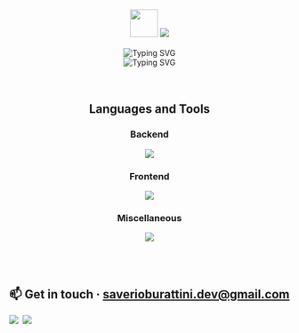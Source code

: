 <br>
<br>

<div align="center">
    <img src="https://camo.githubusercontent.com/0c732027af8a28d138e3698181f7be7c9b97d443b4beb9c7ce8ec4cffc6b4767/68747470733a2f2f6d656469612e67697068792e636f6d2f6d656469612f6876524a434c467a6361737252346961377a2f67697068792e676966" width="50px" height="auto">
    <img src="https://readme-typing-svg.herokuapp.com?font=Fira+Code&size=30&pause=1000&color=F7F7F7&center=true&vCenter=true&repeat=false&random=false&width=435&lines=Hi+there,+I'm+Saverio!">
    <br>
    <br>
    <img src="https://readme-typing-svg.herokuapp.com?font=Montserrat&pause=1000&color=F7F7F7&center=true&vCenter=true&repeat=false&random=false&width=435&lines=🌱+Learning+now%3A" alt="Typing SVG">
    <br>
    <img src="https://readme-typing-svg.herokuapp.com?font=Fira+Code&duration=3000&pause=1000&color=F7F7F7&center=true&vCenter=true&random=false&width=435&lines=Java;Spring+Framework" alt="Typing SVG">
</div>

<br>
<br>

<h2 align="center">Languages and Tools</h2>

<div align="center">
  <h3>Backend</h3>
  <img src="https://skillicons.dev/icons?i=java,spring,mysql,maven&perline=4">
</div>
<div align="center">
  <h3>Frontend</h3>
  <img src="https://skillicons.dev/icons?i=html,css,sass,bootstrap,js&perline=5">
</div>
<div align="center">
  <h3>Miscellaneous</h3>
  <img src="https://skillicons.dev/icons?i=git,npm,figma&perline=3">
</div>

<br>
<br>
<br>

<div>
    <h2>
        📫 Get in touch · <a href="mailto:saverioburattini.dev@gmail.com">saverioburattini.dev@gmail.com</a>
    </h2>
</div>

<a href="mailto:saverioburattini.dev@gmail.com"><img src="https://skillicons.dev/icons?i=gmail"></a>&nbsp;&nbsp;<a href="https://www.linkedin.com/in/saverio-burattini" target="_blank"><img src="https://skillicons.dev/icons?i=linkedin"></a>
